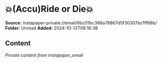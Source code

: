 # 💥(Accu)Ride or Die💥

**Source:** instapaper-private://email/6bc01bc368a78867d5f30307bc1ff88b/
**Folder:** Unread
**Added:** 2024-10-13T08:16:38




## Content
*Private content from instapaper_email*
